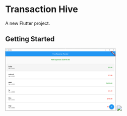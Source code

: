 # Transaction Hive

A new Flutter project.

## Getting Started

<img src="list.PNG" width="350">

<img src="add_list.PNG" width="350">
